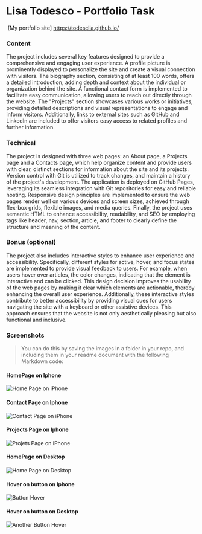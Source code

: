 #  Lisa Todesco - Portfolio Task
​
[My portfolio site] https://todesclia.github.io/

### Content
The project includes several key features designed to provide a comprehensive and engaging user experience. A profile picture is prominently displayed to personalize the site and create a visual connection with visitors. The biography section, consisting of at least 100 words, offers a detailed introduction, adding depth and context about the individual or organization behind the site. A functional contact form is implemented to facilitate easy communication, allowing users to reach out directly through the website. The "Projects" section showcases various works or initiatives, providing detailed descriptions and visual representations to engage and inform visitors. Additionally, links to external sites such as GitHub and LinkedIn are included to offer visitors easy access to related profiles and further information.
​
### Technical
The project is designed with three web pages: an About page, a Projects page and a Contacts page, which help organize content and provide users with clear, distinct sections for information about the site and its projects. Version control with Git is utilized to track changes, and maintain a history of the project's development. The application is deployed on GitHub Pages, leveraging its seamless integration with Git repositories for easy and reliable hosting. Responsive design principles are implemented to ensure the web pages render well on various devices and screen sizes, achieved through flex-box grids, flexible images, and media queries. Finally, the project uses semantic HTML to enhance accessibility, readability, and SEO by employing tags like header, nav, section, article, and footer to clearly define the structure and meaning of the content.

### Bonus (optional)    
The project also includes interactive styles to enhance user experience and accessibility. Specifically, different styles for active, hover, and focus states are implemented to provide visual feedback to users. For example, when users hover over articles, the color changes, indicating that the element is interactive and can be clicked. This design decision improves the usability of the web pages by making it clear which elements are actionable, thereby enhancing the overall user experience. Additionally, these interactive styles contribute to better accessibility by providing visual cues for users navigating the site with a keyboard or other assistive devices. This approach ensures that the website is not only aesthetically pleasing but also functional and inclusive.
​
### Screenshots
 
> 
> You can do this by saving the images in a folder in your repo, and including them in your readme document with the following Markdown code: 

####  HomePage on Iphone
![Home Page on iPhone](./images/iphone-home.png)

####  Contact Page on Iphone
![Contact Page on iPhone](./images/iphone-contact.png)

####  Projects Page on Iphone
![Projets Page on iPhone](./images/iphone-projects.png)

####  HomePage on Desktop
![Home Page on Desktop](./images/desktop-home.png)

####  Hover on button on Iphone
![Button Hover](./images/hover.png)

####  Hover on button on Desktop
![Another Button Hover](./images/button-hover.png)





